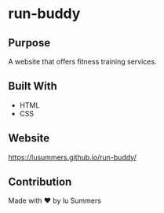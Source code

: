 # run-buddy
## Purpose
A website that offers fitness training services.

## Built With
* HTML
* CSS

## Website
https://lusummers.github.io/run-buddy/


## Contribution
Made with ❤️ by lu Summers
